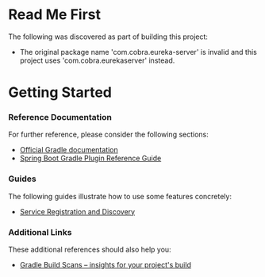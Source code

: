 # Read Me First
The following was discovered as part of building this project:

* The original package name 'com.cobra.eureka-server' is invalid and this project uses 'com.cobra.eurekaserver' instead.

# Getting Started

### Reference Documentation
For further reference, please consider the following sections:

* [Official Gradle documentation](https://docs.gradle.org)
* [Spring Boot Gradle Plugin Reference Guide](https://docs.spring.io/spring-boot/docs/2.2.5.RELEASE/gradle-plugin/reference/html/)

### Guides
The following guides illustrate how to use some features concretely:

* [Service Registration and Discovery](https://spring.io/guides/gs/service-registration-and-discovery/)

### Additional Links
These additional references should also help you:

* [Gradle Build Scans – insights for your project's build](https://scans.gradle.com#gradle)


